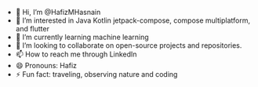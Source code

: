 - 👋 Hi, I’m @HafizMHasnain
- 👀 I’m interested in Java Kotlin jetpack-compose, compose multiplatform, and flutter
- 🌱 I’m currently learning machine learning
- 💞️ I’m looking to collaborate on open-source projects and repositories.
- 📫 How to reach me through LinkedIn
- 😄 Pronouns: Hafiz
- ⚡ Fun fact: traveling, observing nature and coding 

<!---
HafizMHasnain/HafizMHasnain is a ✨ special ✨ repository because its `README.md` (this file) appears on your GitHub profile.
You can click the Preview link to take a look at your changes.
--->
